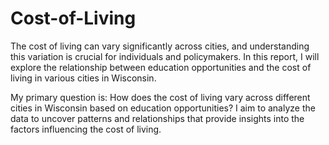 # Cost-of-Living

The cost of living can vary significantly across cities, and understanding this variation is crucial for individuals and policymakers. In this report, I will explore the relationship between education opportunities and the cost of living in various cities in Wisconsin.

My primary question is: How does the cost of living vary across different cities in Wisconsin based on education opportunities? I aim to analyze the data to uncover patterns and relationships that provide insights into the factors influencing the cost of living.
